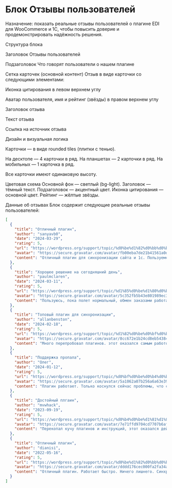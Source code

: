 # Блок Отзывы пользователей

Назначение: показать реальные отзывы пользователей о плагине EDI для WooCommerce и 1С, чтобы повысить доверие и продемонстрировать надёжность решения.

Структура блока

Заголовок
Отзывы пользователей

Подзаголовок
Что говорят пользователи о нашем плагине

Сетка карточек (основной контент)
Отзыв в виде карточки со следующими элементами:

Иконка цитирования в левом верхнем углу

Аватар пользователя, имя и рейтинг (звёзды) в правом верхнем углу

Заголовок отзыва

Текст отзыва

Ссылка на источник отзыва

Дизайн и визуальная логика

Карточки — в виде rounded tiles (плитки с тенью).

На десктопе — 4 карточки в ряд.
На планшетах — 2 карточки в ряд.
На мобильных — 1 карточка в ряд.

Все карточки имеют одинаковую высоту.

Цветовая схема
Основной фон — светлый (bg-light).
Заголовок — тёмный текст.
Подзаголовок — акцентный цвет.
Иконка цитирования — основной цвет.
Рейтинг — жёлтые звёзды.

Данные об отзывах
Блок содержит следующие реальные отзывы пользователей:
```json
[
  {
    "title": "Отличный плагин",
    "author": "sanyavb0",
    "date": "2024-03-29",
    "rating": 5,
    "url": "https://wordpress.org/support/topic/%d0%be%d1%82%d0%bb%d0%b8%d1%87%d0%bd%d1%8b%d0%b9-%d0%bf%d0%bb%d0%b0%d0%b3%d0%b8%d0%bd-945/",
    "avatar": "https://secure.gravatar.com/avatar/fb00eba7de21b41561a0d39be60e1d19746c26429c2c6db0a8e90be59547c978?s=60&d=retro&r=g",
    "content": "Отличный плагин для синхронизации сайта и 1с. Пользуемся уже год. Полет нормальный. Товары выгружает, заказы загружает."
  },
  {
    "title": "Хорошее решение на сегодняшний день",
    "author": "paulmclaren",
    "date": "2024-03-11",
    "rating": 5,
    "url": "https://wordpress.org/support/topic/%d1%85%d0%be%d1%80%d0%be%d1%88%d0%b5%d0%b5-%d1%80%d0%b5%d1%88%d0%b5%d0%bd%d0%b8%d0%b5-%d0%bd%d0%b0-%d1%81%d0%b5%d0%b3%d0%be%d0%b4%d0%bd%d1%8f%d1%88%d0%bd%d0%b8%d0%b9-%d0%b4%d0%b5%d0%bd%d1%8c/",
    "avatar": "https://secure.gravatar.com/avatar/5c352fb5b43e801989ec3d67e97f573c4281921c41267f72523fe642d4a98e4b?s=60&d=retro&r=g",
    "content": "Пользуюсь, пока полет нормальный, обмен заказами работает в обе стороны"
  },
  {
    "title": "Топовый плагин для синхронизации",
    "author": "allanbenston",
    "date": "2024-02-18",
    "rating": 5,
    "url": "https://wordpress.org/support/topic/%d1%82%d0%be%d0%bf%d0%be%d0%b2%d1%8b%d0%b9-%d0%bf%d0%bb%d0%b0%d0%b3%d0%b8%d0%bd-%d0%b4%d0%bb%d1%8f-%d1%81%d0%b8%d0%bd%d1%85%d1%80%d0%be%d0%bd%d0%b8%d0%b7%d0%b0%d1%86%d0%b8%d0%b8/",
    "avatar": "https://secure.gravatar.com/avatar/8cc672e1b24cd8eb5438404699f692171595a2f44b417eb67f07e068b0f1bd15?s=60&d=retro&r=g",
    "content": "Много перепробовал плагинов. этот оказался самым работоспособным. Настройка синхронизации простая. достаточно указать логин пароль в самой 1с, который генерируется плагиной. Единственно: не забудьте удалить все старые товары и при первой синхронизации надо сделать полный обмен."
  },
  {
    "title": "Поддержка пропала",
    "author": "Олег",
    "date": "2024-01-12",
    "rating": 5,
    "url": "https://wordpress.org/support/topic/%d0%bf%d0%be%d0%b4%d0%b4%d0%b5%d1%80%d0%b6%d0%ba%d0%b0-%d0%bf%d1%80%d0%be%d0%bf%d0%b0%d0%bb%d0%b0/",
    "avatar": "https://secure.gravatar.com/avatar/5a1062a07b256a6a63e393395c5603444d3bc5bd8aba632acfdd8631d5fc3f11?s=60&d=retro&r=g",
    "content": "Плагин работает. Только коснулся сейчас проблемы, что стало пропадать описание товаров при односторонней синхронизации с 1С на сайт, так как в 1С нет описания. Захотел в настройках сайта отключить синхронизацию описания, а возможности войти на сайт плагина для настроек больше нет. Может вы переехали куда? Где найти теперь ваши настройки для синхронизации?"
  },
  {
    "title": "Достойный плгаин",
    "author": "mvwhack",
    "date": "2023-09-19",
    "rating": 5,
    "url": "https://wordpress.org/support/topic/%d0%b4%d0%be%d1%81%d1%82%d0%be%d0%b9%d0%bd%d1%8b%d0%b9-%d0%bf%d0%bb%d0%b3%d0%b0%d0%b8%d0%bd/",
    "avatar": "https://secure.gravatar.com/avatar/7e71ffd9704cd7707b6af3cddfd992a2ce95cdc5394107bd7d538c3a1228ce6b?s=60&d=retro&r=g",
    "content": "Перекопал кучу плагинов и инструкций, этот оказался действительно самым простым и надежным в использовании!"
  },
  {
    "title": "Отличный плагин",
    "author": "dianisi",
    "date": "2022-05-16",
    "rating": 5,
    "url": "https://wordpress.org/support/topic/%d0%be%d1%82%d0%bb%d0%b8%d1%87%d0%bd%d1%8b%d0%b9-%d0%bf%d0%bb%d0%b0%d0%b3%d0%b8%d0%bd-810/",
    "avatar": "https://secure.gravatar.com/avatar/dddd176cec000fa2fa34a70986173fe145f8e71a3522a0106d7cae1126841c00?s=60&d=retro&r=g",
    "content": "Отличный плагин. Работает быстро. Ничего лишнего. Синхронизирует отлично!!! Отдельно хочется отметить отзывчивость службы поддержки. Помогают, объясняют. Они мне очень помогли, за что им отдельное спасибо!!! Полностью рабочий плагин!"
  }
]
```
